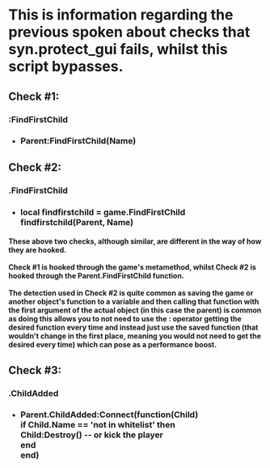 # This is information regarding the previous spoken about checks that syn.protect_gui fails, whilst this script bypasses.

## Check \#1:
### :FindFirstChild
- ### Parent:FindFirstChild(Name)

## Check \#2:
### .FindFirstChild
- ### local findfirstchild = game.FindFirstChild <br>findfirstchild(Parent, Name)

#### These above two checks, although similar, are different in the way of how they are hooked. <br></br>Check \#1 is hooked through the game's metamethod, whilst Check \#2 is hooked through the Parent.FindFirstChild function. <br></br> The detection used in Check \#2 is quite common as saving the game or another object's function to a variable and then calling that function with the first argument of the actual object (in this case the parent) is common as doing this allows you to not need to use the : operator getting the desired function every time and instead just use the saved function (that wouldn't change in the first place, meaning you would not need to get the desired every time) which can pose as a performance boost.

## Check \#3:
### .ChildAdded
- ### Parent.ChildAdded:Connect(function(Child)<br>if Child.Name == 'not in whitelist' then<br>Child:Destroy() -- or kick the player<br>end<br>end)

